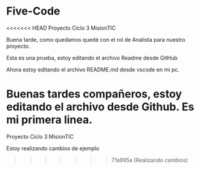# Five-Code
<<<<<<< HEAD
Proyecto Ciclo 3 MisionTIC

Buena tarde, como quedamos quedé con el rol de Analista para nuestro proyecto.

Esta es una prueba, estoy editando el archivo Readme desde GitHub

Ahora estoy editando el archivo README.md desde vscode en mi pc.

Buenas tardes compañeros, estoy editando el archivo desde Github. Es mi primera linea.
=======
Proyecto Ciclo 3 MisionTIC

Estoy realizando cambios de ejemplo

>>>>>>> 71a995a (Realizando cambios)
